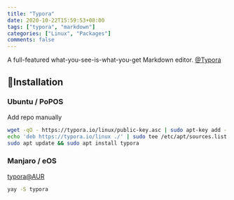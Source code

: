 ```yaml
---
title: "Typora"
date: 2020-10-22T15:59:53+08:00
tags: ["typora", "markdown"]
categories: ["Linux", "Packages"]
comments: false
---
```


A full-featured what-you-see-is-what-you-get Markdown editor.  [@Typora](https://typora.io/)

<!--more-->

## 🔽Installation

### Ubuntu / PoPOS

Add repo manually

```bash
wget -qO - https://typora.io/linux/public-key.asc | sudo apt-key add -
echo 'deb https://typora.io/linux ./' | sudo tee /etc/apt/sources.list.d/typora.list
sudo apt update && sudo apt install typora
```

### Manjaro / eOS

[typora@AUR](https://aur.archlinux.org/packages/typora/)

```bash
yay -S typora
```
